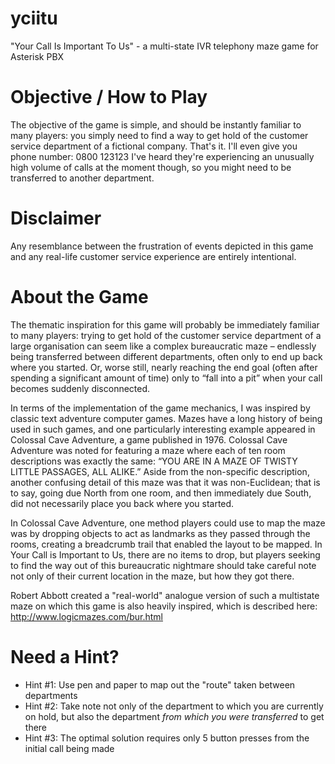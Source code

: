 # yciitu
"Your Call Is Important To Us" - a multi-state IVR telephony maze game for Asterisk PBX 

# Objective / How to Play
The objective of the game is simple, and should be instantly familiar to many players: you simply need to find a way to get hold of the customer service department of a fictional company. That's it. I'll even give you phone number: 
0800 123123
I've heard they're experiencing an unusually high volume of calls at the moment though, so you might need to be transferred to another department.

# Disclaimer
Any resemblance between the frustration of events depicted in this game and any real-life customer service experience are entirely intentional.

# About the Game
The thematic inspiration for this game will probably be immediately familiar to many players: trying to get hold of the customer service department of a large organisation can seem like a complex bureaucratic maze – endlessly being transferred between different departments, often only to end up back where you started. Or, worse still, nearly reaching the end goal (often after spending a significant amount of time) only to “fall into a pit” when your call becomes suddenly disconnected.

In terms of the implementation of the game mechanics, I was inspired by classic text adventure computer games. Mazes have a long history of being used in such games, and one particularly interesting example appeared in Colossal Cave Adventure, a game published in 1976. Colossal Cave Adventure was noted for featuring a maze where each of ten room descriptions was exactly the same: “YOU ARE IN A MAZE OF TWISTY LITTLE PASSAGES, ALL ALIKE.” Aside from the non-specific description, another confusing detail of this maze was that it was non-Euclidean; that is to say, going due North from one room, and then immediately due South, did not necessarily place you back where you started. 

In Colossal Cave Adventure, one method players could use to map the maze was by dropping objects to act as landmarks as they passed through the rooms, creating a breadcrumb trail that enabled the layout to be mapped. In Your Call is Important to Us, there are no items to drop, but players seeking to find the way out of this bureaucratic nightmare should take careful note not only of their current location in the maze, but how they got there. 

Robert Abbott created a "real-world" analogue version of such a multistate maze on which this game is also heavily inspired, which is described here: http://www.logicmazes.com/bur.html 

# Need a Hint?
 - Hint #1: Use pen and paper to map out the "route" taken between departments
 - Hint #2: Take note not only of the department to which you are currently on hold, but also the department *from which you were transferred* to get there
 - Hint #3: The optimal solution requires only 5 button presses from the initial call being made
